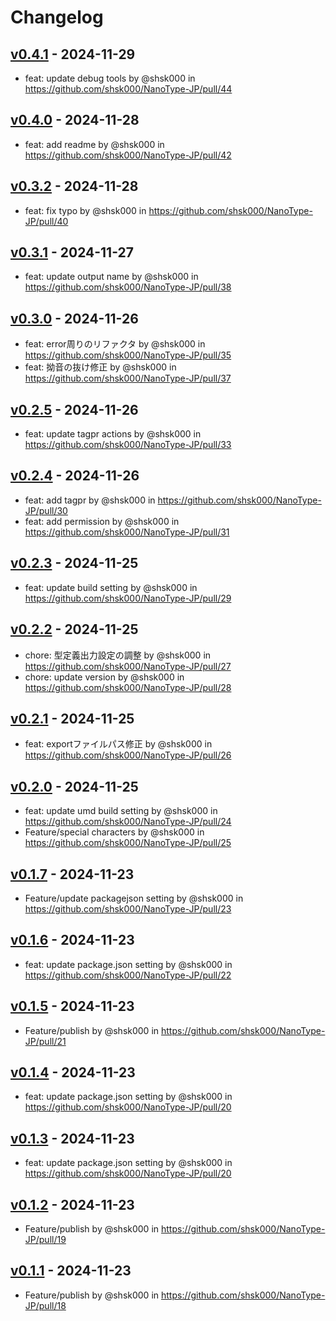 # Changelog

## [v0.4.1](https://github.com/shsk000/NanoType-JP/compare/v0.4.0...v0.4.1) - 2024-11-29
- feat: update debug tools by @shsk000 in https://github.com/shsk000/NanoType-JP/pull/44

## [v0.4.0](https://github.com/shsk000/NanoType-JP/compare/v0.3.2...v0.4.0) - 2024-11-28
- feat: add readme by @shsk000 in https://github.com/shsk000/NanoType-JP/pull/42

## [v0.3.2](https://github.com/shsk000/NanoType-JP/compare/v0.3.1...v0.3.2) - 2024-11-28
- feat: fix typo by @shsk000 in https://github.com/shsk000/NanoType-JP/pull/40

## [v0.3.1](https://github.com/shsk000/NanoType-JP/compare/v0.3.0...v0.3.1) - 2024-11-27
- feat: update output name by @shsk000 in https://github.com/shsk000/NanoType-JP/pull/38

## [v0.3.0](https://github.com/shsk000/NanoType-JP/compare/v0.2.5...v0.3.0) - 2024-11-26
- feat: error周りのリファクタ by @shsk000 in https://github.com/shsk000/NanoType-JP/pull/35
- feat: 拗音の抜け修正 by @shsk000 in https://github.com/shsk000/NanoType-JP/pull/37

## [v0.2.5](https://github.com/shsk000/NanoType-JP/compare/v0.2.4...v0.2.5) - 2024-11-26
- feat: update tagpr actions by @shsk000 in https://github.com/shsk000/NanoType-JP/pull/33

## [v0.2.4](https://github.com/shsk000/NanoType-JP/compare/v0.2.3...v0.2.4) - 2024-11-26
- feat: add tagpr by @shsk000 in https://github.com/shsk000/NanoType-JP/pull/30
- feat: add permission by @shsk000 in https://github.com/shsk000/NanoType-JP/pull/31

## [v0.2.3](https://github.com/shsk000/NanoType-JP/compare/v0.2.2...v0.2.3) - 2024-11-25
- feat: update build setting by @shsk000 in https://github.com/shsk000/NanoType-JP/pull/29

## [v0.2.2](https://github.com/shsk000/NanoType-JP/compare/v0.2.1...v0.2.2) - 2024-11-25
- chore: 型定義出力設定の調整 by @shsk000 in https://github.com/shsk000/NanoType-JP/pull/27
- chore: update version by @shsk000 in https://github.com/shsk000/NanoType-JP/pull/28

## [v0.2.1](https://github.com/shsk000/NanoType-JP/compare/v0.2.0...v0.2.1) - 2024-11-25
- feat: exportファイルパス修正 by @shsk000 in https://github.com/shsk000/NanoType-JP/pull/26

## [v0.2.0](https://github.com/shsk000/NanoType-JP/compare/v0.1.7...v0.2.0) - 2024-11-25
- feat: update umd build setting by @shsk000 in https://github.com/shsk000/NanoType-JP/pull/24
- Feature/special characters by @shsk000 in https://github.com/shsk000/NanoType-JP/pull/25

## [v0.1.7](https://github.com/shsk000/NanoType-JP/compare/v0.1.6...v0.1.7) - 2024-11-23
- Feature/update packagejson setting by @shsk000 in https://github.com/shsk000/NanoType-JP/pull/23

## [v0.1.6](https://github.com/shsk000/NanoType-JP/compare/v0.1.5...v0.1.6) - 2024-11-23
- feat: update package.json setting by @shsk000 in https://github.com/shsk000/NanoType-JP/pull/22

## [v0.1.5](https://github.com/shsk000/NanoType-JP/compare/v0.1.3...v0.1.5) - 2024-11-23
- Feature/publish by @shsk000 in https://github.com/shsk000/NanoType-JP/pull/21

## [v0.1.4](https://github.com/shsk000/NanoType-JP/compare/v0.1.2...v0.1.4) - 2024-11-23
- feat: update package.json setting by @shsk000 in https://github.com/shsk000/NanoType-JP/pull/20

## [v0.1.3](https://github.com/shsk000/NanoType-JP/compare/v0.1.2...v0.1.3) - 2024-11-23
- feat: update package.json setting by @shsk000 in https://github.com/shsk000/NanoType-JP/pull/20

## [v0.1.2](https://github.com/shsk000/NanoType-JP/compare/v0.1.1...v0.1.2) - 2024-11-23
- Feature/publish by @shsk000 in https://github.com/shsk000/NanoType-JP/pull/19

## [v0.1.1](https://github.com/shsk000/NanoType-JP/commits/v0.1.1) - 2024-11-23
- Feature/publish by @shsk000 in https://github.com/shsk000/NanoType-JP/pull/18
